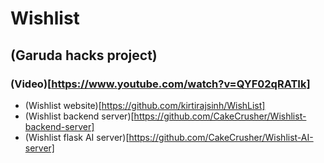 # Wishlist
## (Garuda hacks project)
### (Video)[https://www.youtube.com/watch?v=QYF02qRATIk]


- (Wishlist website)[https://github.com/kirtirajsinh/WishList]
- (Wishlist backend server)[https://github.com/CakeCrusher/Wishlist-backend-server]
- (Wishlist flask AI server)[https://github.com/CakeCrusher/Wishlist-AI-server]
